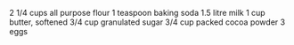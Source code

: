 2 1/4 cups all purpose flour
1 teaspoon baking soda
1.5 litre milk
1 cup butter, softened
3/4 cup granulated sugar
3/4 cup packed cocoa powder
3 eggs